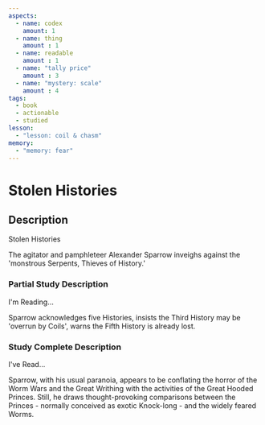 ```yaml
---
aspects: 
  - name: codex
    amount: 1
  - name: thing
    amount : 1
  - name: readable
    amount : 1
  - name: "tally price"
    amount : 3
  - name: "mystery: scale"
    amount : 4
tags:
  - book
  - actionable
  - studied
lesson:
  - "lesson: coil & chasm"
memory:
  - "memory: fear"
---
```


# Stolen Histories

## Description
Stolen Histories

The agitator and pamphleteer Alexander Sparrow inveighs against the 'monstrous Serpents, Thieves of History.'
### Partial Study Description
I'm Reading...

Sparrow acknowledges five Histories, insists the Third History may be 'overrun by Coils', warns the Fifth History is already lost.
### Study Complete Description
I've Read...

Sparrow, with his usual paranoia, appears to be conflating the horror of the Worm Wars and the Great Writhing with the activities of the Great Hooded Princes. Still, he draws thought-provoking comparisons between the Princes - normally conceived as exotic Knock-long - and the widely feared Worms.